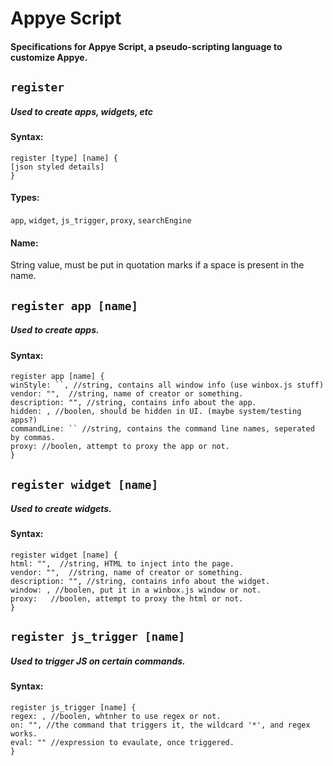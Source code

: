 # Appye Script
#### Specifications for Appye Script, a pseudo-scripting language to customize Appye.
## `register`
##### Used to create apps, widgets, etc
#### Syntax:
```
register [type] [name] {
[json styled details]
}
```
#### Types:
`app`, `widget`, `js_trigger`, `proxy`, `searchEngine`
#### Name:
String value, must be put in quotation marks if a space is present in the name.
## `register app [name]`
##### Used to create apps.
#### Syntax:
```
register app [name] {
winStyle: ``, //string, contains all window info (use winbox.js stuff)
vendor: "",  //string, name of creator or something.
description: "", //string, contains info about the app.
hidden: , //boolen, should be hidden in UI. (maybe system/testing apps?)
commandLine: `` //string, contains the command line names, seperated by commas.
proxy: //boolen, attempt to proxy the app or not.
}
```
## `register widget [name]`
##### Used to create widgets.
#### Syntax:
```
register widget [name] {
html: "",  //string, HTML to inject into the page.
vendor: "",  //string, name of creator or something.
description: "", //string, contains info about the widget.
window: , //boolen, put it in a winbox.js window or not.
proxy:   //boolen, attempt to proxy the html or not.
}
```
## `register js_trigger [name]`
##### Used to trigger JS on certain commands.
#### Syntax:
```
register js_trigger [name] {
regex: , //boolen, whtnher to use regex or not.
on: "", //the command that triggers it, the wildcard '*', and regex works.
eval: "" //expression to evaulate, once triggered.
}
```


